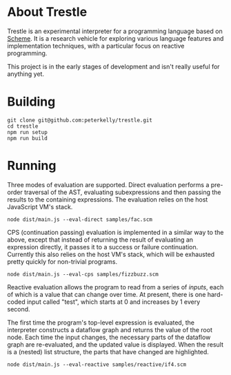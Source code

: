 # About Trestle

Trestle is an experimental interpreter for a programming language based on
[Scheme](http://www.schemers.org). It is a research vehicle for exploring
various language features and implementation techniques, with a particular
focus on reactive programming.

This project is in the early stages of development and isn't really useful for
anything yet.

# Building

    git clone git@github.com:peterkelly/trestle.git
    cd trestle
    npm run setup
    npm run build

# Running

Three modes of evaluation are supported. Direct evaluation performs a pre-order
traversal of the AST, evaluating subexpressions and then passing the results to
the containing expressions. The evaluation relies on the host JavaScript VM's
stack.

    node dist/main.js --eval-direct samples/fac.scm

CPS (continuation passing) evaluation is implemented in a similar way to the
above, except that instead of returning the result of evaluating an expression
directly, it passes it to a success or failure continuation. Currently this
also relies on the host VM's stack, which will be exhausted pretty quickly for
non-trivial programs.

    node dist/main.js --eval-cps samples/fizzbuzz.scm

Reactive evaluation allows the program to read from a series of *inputs*, each
of which is a value that can change over time. At present, there is one
hard-coded input called "test", which starts at 0 and increases by 1 every
second.

The first time the program's top-level expression is evaluated, the interpreter
constructs a dataflow graph and returns the value of the root node. Each time
the input changes, the necessary parts of the dataflow graph are re-evaluated,
and the updated value is displayed. When the result is a (nested) list
structure, the parts that have changed are highlighted.

    node dist/main.js --eval-reactive samples/reactive/if4.scm
